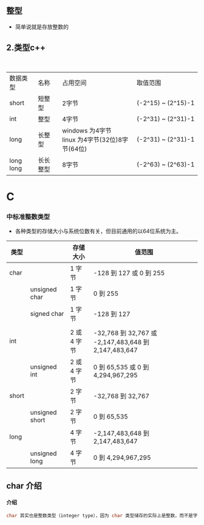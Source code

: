 



## 整型 

* 简单说就是存放整数的



## 2.类型c++

<table>
  <tr><td>数据类型</td><td>名称</td><td>占用空间</td> <td>取值范围</td></tr>
  <tr><td>short</td><td>短整型</td><td>2字节</td> <td>(-2^15) ~ (2^15)-1</td></tr>
  <tr><td>int</td><td>整型</td><td>4字节</td> <td>(-2^31) ~ (2^31)-1</td></tr>
  <tr><td>long</td><td>长整型</td><td>windows 为4字节<br> linux 为4字节(32位)8字节(64位)</td> <td>(-2^31) ~ (2^31)-1</td></tr>
  <tr><td>long long</td><td>长长整型</td><td>8字节</td> <td>(-2^63) ~ (2^63)-1</td></tr>
</table>


# C

### 中标准整数类型

* 各种类型的存储大小与系统位数有关，但目前通用的以64位系统为主。

| 类型  |                | 存储大小    | 值范围                                               |
| ----- | -------------- | ----------- | ---------------------------------------------------- |
| char  |                | 1 字节      | -128 到 127 或 0 到 255                              |
|       | unsigned char  | 1 字节      | 0 到 255                                             |
|       | signed char    | 1 字节      | -128 到 127                                          |
|                                                           |
| int   |                | 2 或 4 字节 | -32,768 到 32,767 或 -2,147,483,648 到 2,147,483,647 |
|       | unsigned int   | 2 或 4 字节 | 0 到 65,535 或 0 到 4,294,967,295                    |
| short |                | 2 字节      | -32,768 到 32,767                                    |
|       | unsigned short | 2 字节      | 0 到 65,535                                          |
| long  |                | 4 字节      | -2,147,483,648 到 2,147,483,647                      |
|       | unsigned long  | 4 字节      | 0 到 4,294,967,295                                   |



## char 介绍

#### 介绍

```c
char 其实也是整数类型（integer type），因为 char 类型储存的实际上是整数，而不是字符
```



















